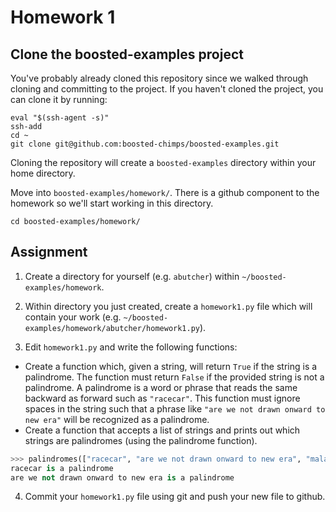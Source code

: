 # Homework 1

## Clone the boosted-examples project

You've probably already cloned this repository since we walked through
cloning and committing to the project. If you haven't cloned the
project, you can clone it by running:

```
eval "$(ssh-agent -s)"
ssh-add
cd ~
git clone git@github.com:boosted-chimps/boosted-examples.git
```

Cloning the repository will create a `boosted-examples` directory
within your home directory.

Move into `boosted-examples/homework/`. There is a github component to
the homework so we'll start working in this directory.

```
cd boosted-examples/homework/
```

## Assignment

1. Create a directory for yourself (e.g. `abutcher`) within `~/boosted-examples/homework`.

2. Within directory you just created, create a `homework1.py` file which will contain your work (e.g. `~/boosted-examples/homework/abutcher/homework1.py`).

3. Edit `homework1.py` and write the following functions:
  * Create a function which, given a string, will return `True` if the
    string is a palindrome. The function must return `False` if the
    provided string is not a palindrome. A palindrome is a word or
    phrase that reads the same backward as forward such as `"racecar"`.
    This function must ignore spaces in the string such that a phrase
    like `"are we not drawn onward to new era"` will be recognized as a
    palindrome.
  * Create a function that accepts a list of strings and prints out
    which strings are palindromes (using the palindrome function).
  ```python
  >>> palindromes(["racecar", "are we not drawn onward to new era", "malathar"])
  racecar is a palindrome
  are we not drawn onward to new era is a palindrome
  ```
4. Commit your `homework1.py` file using git and push your new file to github.
